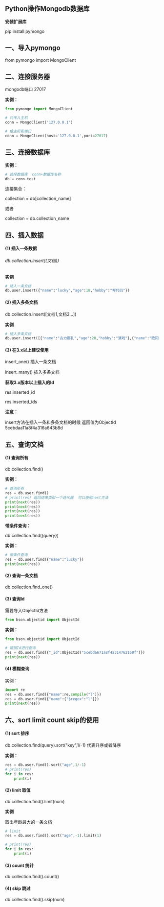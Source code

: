 ## Python操作Mongodb数据库

**安装扩展库**

pip install pymongo

## 一、导入pymongo

from pymongo import MongoClient

## 二、连接服务器

mongodb端口 27017

**实例：**

```python
from pymongo import MongoClient

# 只传入主机
conn = MongoClient('127.0.0.1')

# 给主机和端口
conn = MongoClient(host='127.0.0.1',port=27017)
```

## 三、连接数据库

**实例：**

```python
# 选择数据库  conn+数据库名称
db = conn.test
```

连接集合：

collection = db[collection_name]

或者

collection = db.collection_name



## 四、插入数据

#### (1) 插入一条数据

###### db.collection.insert({文档})

**实例**

```python
# 插入一条文档
db.user.insert({"name":"lucky","age":18,"hobby":"写代码"})
```

#### (2) 插入多条文档

db.collection.insert([文档1,文档2...])

**实例**

```python
# 插入多条文档
db.user.insert([{"name":"古力娜扎","age":28,"hobby":"演戏"},{"name":"欧阳娜娜","age":20,"hobby":"拉大提琴"}])
```

#### (3) 在3.x以上建议使用

insert_one() 插入一条文档

insert_many() 插入多条文档

**获取3.x版本以上插入的Id**

res.inserted_id

res.inserted_ids

**注意：**

insert方法在插入一条和多条文档的时候 返回值为ObjectId  5cebdaa11a8f4a316a643b8d





## 五、查询文档

#### (1) 查询所有

db.collection.find()

**实例：**

```python
# 查询所有
res = db.user.find()
# print(res) 返回结果类似一个迭代器  可以使用next方法
print(next(res))
print(next(res))
print(next(res))
print(next(res))
```

**带条件查询：**

db.collection.find({query})

**实例：**

```python
# 带条件查询
res = db.user.find({"name":"lucky"})
print(next(res))
```

#### (2) 查询一条文档

db.collection.find_one()

#### (3) 查询Id

需要导入ObjectId方法

```python
from bson.objectid import ObjectId
```

**实例：**

```python
from bson.objectid import ObjectId

# 按照Id进行查询
res = db.user.find({"_id":ObjectId("5cebda671a8f4a314762160f")})
print(next(res))
```

#### (4) 模糊查询

实例：

```python
import re
res = db.user.find({"name":re.compile("l")})
res = db.user.find({"name":{"$regex":"l"}})
print(next(res))
```



## 六、sort limit count skip的使用

#### (1) sort 排序

db.collection.find(query).sort("key",1/-1) 代表升序或者降序

**实例：**

```python
res = db.user.find().sort("age",1/-1)
# print(res)
for i in res:
    print(i)
```

#### (2) limit 取值

db.collection.find().limit(num)

**实例**

取出年龄最大的一条文档

```python
# limit
res = db.user.find().sort("age",-1).limit(1)

# print(res)
for i in res:
    print(i)
```

#### (3) count 统计

db.collection.find().count()

#### (4) skip 跳过

db.collection.find().skip(num)
